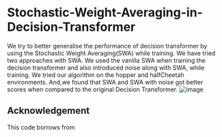 # Stochastic-Weight-Averaging-in-Decision-Transformer
We try to better generalise the performance of decision transformer by using the Stochastic Weight Averaging(SWA)  while training. We have tried two approaches with SWA. We used the vanilla SWA when training the decision transformer and also introduced noise along with SWA, while training. We tried our algorithm on the hopper and halfCheetah environments. And,we found that  SWA and SWA with noise got better scores when compared to the original Decision Transformer. 
![image](https://github.com/user-attachments/assets/a109058b-d2db-47d0-ba96-546f3e08241c)

## Acknowledgement
This code borrows from <link src='https://github.com/kzl/decision-transformer'/>
